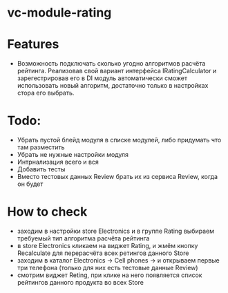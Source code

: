 # vc-module-rating

# Features
 - Возможность подключать сколько угодно алгоритмов расчёта рейтинга. Реализовав свой вариант интерфейса IRatingCalculator и зарегестрировав его в DI модуль автоматически сможет использовать новый алгоритм, достаточно только в настройках стора его выбрать.

# Todo:
 - Убрать пустой блейд модуля в списке модулей, либо придумать что там разместить
 - Убрать не нужные настройки модуля
 - Интрнализация всего и вся
 - Добавить тесты
 - Вместо тестовых данных Review брать их из сервиса Review, когда он будет

# How to check

 - заходим в настройки store Electronics и в группе Rating выбираем требуемый тип алгоритма расчёта рейтинга
 - в store Electronics кликаем на виджет Rating, и жмём кнопку Recalculate для перерасчёта всех ретингов данного Store
 - заходим в каталог Electronics -> Cell phones -> и открываем первые три телефона (только для них есть тестовые данные Review)
 - смотрим виджет Reting, при клике на него появляется список рейтингов данного продукта во всех Store
